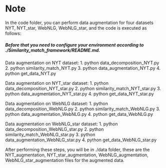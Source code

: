 # Note  
In the code folder, you can perform data augmentation for four datasets NYT, NYT_star, WebNLG, WebNLG_star, and the code is executed as follows:

##### Before that you need to configure your environment according to ./Similarity_match_framework/README.md.
Data augmentation on NYT dataset:
    1. python data_decomposition_NYT.py
    2. python similarity_match_NYT.py
    3. python data_augmentation_NYT.py
    4. python get_data_NYT.py

Data augmentation on NYT_star dataset:
    1. python data_decomposition_NYT_star.py
    2. python similarity_match_NYT_star.py
    3. python data_augmentation_NYT_star.py
    4. python get_data_NYT_star.py

Data augmentation on WebNLG dataset:
    1. python data_decomposition_WebNLG.py
    2. python similarity_match_WebNLG.py
    3. python data_augmentation_WebNLG.py
    4. python get_data_WebNLG.py

Data augmentation on WebNLG_star dataset:
    1. python data_decomposition_WebNLG_star.py
    2. python similarity_match_WebNLG_star.py
    3. python data_augmentation_WebNLG_star.py
    4. python get_data_WebNLG_star.py

After performing these steps, you will be in ./data folder, these are the NYT_augmentation, NYT_star_augmentation, WebNLG_augmentation, WebNLG_star_augmentation files for the augmented data.
